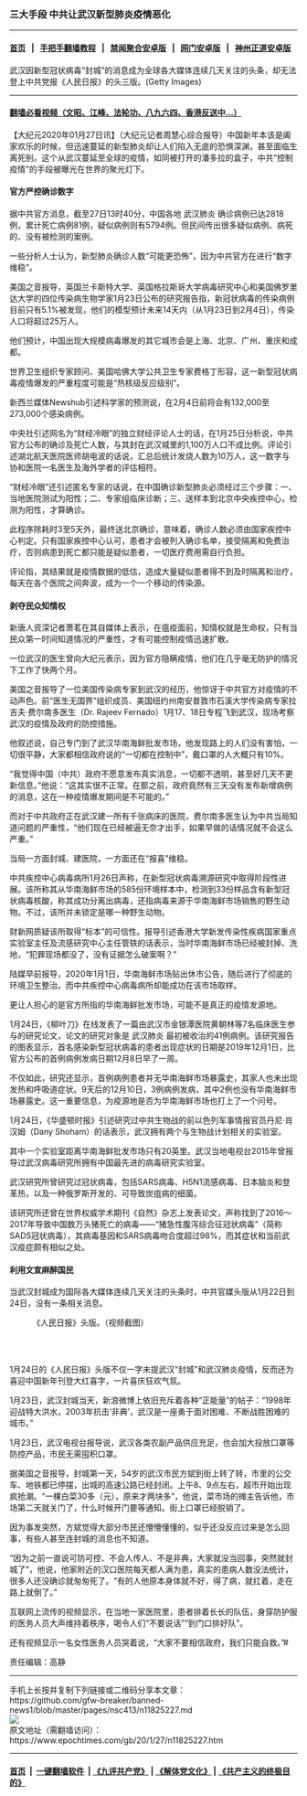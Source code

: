 ### 三大手段 中共让武汉新型肺炎疫情恶化
------------------------

#### [首页](https://github.com/gfw-breaker/banned-news1/blob/master/README.md) &nbsp;&nbsp;|&nbsp;&nbsp; [手把手翻墙教程](https://github.com/gfw-breaker/guides/wiki) &nbsp;&nbsp;|&nbsp;&nbsp; [禁闻聚合安卓版](https://github.com/gfw-breaker/bn-android) &nbsp;&nbsp;|&nbsp;&nbsp; [网门安卓版](https://github.com/oGate2/oGate) &nbsp;&nbsp;|&nbsp;&nbsp; [神州正道安卓版](https://github.com/SzzdOgate/update) 



<div><img alt="" class="aligncenter wp-post-image" src="https://i.epochtimes.com/assets/uploads/2020/01/1112092248071898-600x400-1.jpg"/>
<div class="red16 caption">
 武汉因新型冠状病毒“封城”的消息成为全球各大媒体连续几天关注的头条，却无法登上中共党报《人民日报》的头三版。(Getty Images)
</div>
</div><hr/>

#### [翻墙必看视频（文昭、江峰、法轮功、八九六四、香港反送中...）](https://github.com/gfw-breaker/banned-news1/blob/master/pages/link3.md)

<div><p>
 【大纪元2020年01月27日讯】（大纪元记者周慧心综合报导）中国新年本该是阖家欢乐的时候，但迅速蔓延的新型肺炎却让人们陷入无底的恐惧深渊，甚至面临生离死别。这个从武汉蔓延至全球的疫情，如同被打开的潘多拉的盒子，中共“控制疫情”的手段被曝光在世界的聚光灯下。
</p>
<h4>
 官方严控确诊数字
</h4>
<p>
 据中共官方消息，截至27日13时40分，中国各地
 <ok href="https://www.epochtimes.com/gb/tag/%E6%AD%A6%E6%B1%89%E8%82%BA%E7%82%8E.html">
  武汉肺炎
 </ok>
 确诊病例已达2818例，累计死亡病例81例，疑似病例则有5794例。但民间传出很多疑似病例、病死的、没有被检测的案例。
</p>
<p>
 一些分析人士认为，新型肺炎确诊人数“可能更恐怖”，因为中共官方在进行“数字维稳”。
</p>
<p>
 美国之音报导，英国兰卡斯特大学、英国格拉斯哥大学病毒研究中心和美国佛罗里达大学的四位传染病生物学家1月23日公布的研究报告指，新冠状病毒的传染病例目前只有5.1%被发现，他们的模型预计未来14天内（从1月23日到2月4日），传染人口将超过25万人。
</p>
<p>
 他们预计，中国出现大规模病毒爆发的其它城市会是上海、北京、广州、重庆和成都。
</p>
<p>
 世界卫生组织专家顾问、美国哈佛大学公共卫生专家费格丁形容，这一新型冠状病毒疫情爆发的严重程度可能是“热核级反应级别”。
</p>
<p>
 新西兰媒体Newshub引述科学家的预测说，在2月4日前将会有132,000至273,000个感染病例。
</p>
<p>
 中央社引述网名为“财经冷眼”的独立财经评论人士的话，在1月25日分析说，中共官方公布的确诊及死亡人数，与其封在武汉城里的1,100万人口不成比例。评论引述湖北航天医院医师胡电波的话说，汇总后统计发烧人数为10万人，这一数字与协和医院一名医生及海外学者的评估相符。
</p>
<p>
 “财经冷眼”还引述匿名专家的话说，在中国确诊新型肺炎必须经过三个步骤：一、当地医院测试为阳性；二、专家组临床诊断；三、送样本到北京中央疾控中心，检测为阳性，才算确诊。
</p>
<p>
 此程序除耗时3至5天外，最终送北京确诊，意味着，确诊人数必须由国家疾控中心判定。只有国家疾控中心认可，患者才会被列入确诊名单，接受隔离和免费治疗，否则病患到死亡都只能是疑似患者，一切医疗费用需自行负担。
</p>
<p>
 评论指，其结果就是疫情数据的低估，造成大量疑似患者得不到及时隔离和治疗，每天在各个医院之间奔波，成为一个一个移动的传染源。
</p>
<h4>
 剥夺民众知情权
</h4>
<p>
 新唐人资深记者萧茗在其自媒体上表示，在瘟疫面前，知情权就是生命权，只有当民众第一时间知道情况的严重性，才有可能控制疫情迅速扩散。
</p>
<p>
 一位武汉的医生曾向大纪元表示，因为官方隐瞒疫情，他们在几乎毫无防护的情况下工作了快两个月。
</p>
<p>
 美国之音报导了一位美国传染病专家到武汉的经历，他惊讶于中共官方对疫情的不动声色。前“医生无国界”组织成员、美国纽约州南安普敦市石溪大学传染病专家拉吉夫‧费尔南多医生（Dr. Rajeev Fernado）1月17、18日专程飞到武汉，现场考察武汉的疫情及政府的防控措施。
</p>
<p>
 他叙述说，自己专门到了武汉华南海鲜批发市场，他发现路上的人们没有害怕，一切很平静，大家都相信政府说的“一切都在控制中”，戴口罩的人大概只有10%。
</p>
<p>
 “我觉得中国（中共）政府不愿意发布真实消息，一切都不透明，甚至好几天不更新信息。”他说：“这其实很不正常。在那之前，政府竟然有三天没有发布新增病例的消息，这在一种疫情爆发期间是不可能的。”
</p>
<p>
 而对于中共政府正在武汉建一所有千张病床的医院，费尔南多医生认为中共当局知道问题的严重性，“他们现在已经被逼无奈才出手，如果早做的话情况就不会这么严重。”
</p>
<p>
 当局一方面封城、建医院，一方面还在“报喜”维稳。
</p>
<p>
 中共疾控中心病毒病所1月26日声称，在新型冠状病毒溯源研究中取得阶段性进展。该所称其从华南海鲜市场的585份环境样本中，检测到33份样品含有新型冠状病毒核酸，称其成功分离出病毒，还指病毒来源于华南海鲜市场销售的野生动物。不过，该所并未锁定是哪一种野生动物。
</p>
<p>
 财新网质疑该所取得“标本”的可信性。报导引述香港大学新发传染性疾病国家重点实验室主任及流感研究中心主任管轶的话表示，当时华南海鲜市场已经被封掉、洗地，“犯罪现场都没了，没有证据怎么破案啊？”
</p>
<p>
 陆媒早前报导，2020年1月1日，华南海鲜市场贴出休市公告，随后进行了彻底的环境卫生整治。而中共疾控中心病毒病所却能成功在该市场取样。
</p>
<p>
 更让人担心的是官方所指的华南海鲜批发市场，可能不是真正的疫情发源地。
</p>
<p>
 1月24日，《柳叶刀》在线发表了一篇由武汉市金银潭医院黄朝林等7名临床医生参与的研究论文，论文的研究对象是
 <ok href="https://www.epochtimes.com/gb/tag/%E6%AD%A6%E6%B1%89%E8%82%BA%E7%82%8E.html">
  武汉肺炎
 </ok>
 最初被收治的41例病例。该研究报告的图表显示，首名感染新型冠状病毒的患者出现症状的日期是2019年12月1日，比官方公布的首例病例发病日期12月8日早了一周。
</p>
<p>
 不仅如此，研究还显示，首例病例患者并无华南海鲜市场暴露史，其家人也未出现发热和呼吸道症状。9天后的12月10日，3例病例发病，其中2例也没有华南海鲜市场暴露史。这一重要信息，为疫源地是否为华南海鲜市场也打上了一个问号。
</p>
<p>
 1月24日，《华盛顿时报》引述研究过中共生物战的前以色列军事情报官员丹尼‧肖汉姆（Dany Shoham）的话表示，武汉拥有两个与生物战计划相关的实验室。
</p>
<p>
 其中一个实验室距离华南海鲜批发市场只有20英里。武汉当地电视台2015年曾报导过武汉病毒研究所拥有中国最先进的病毒研究实验室。
</p>
<p>
 武汉研究所曾研究过冠状病毒，包括SARS病毒、H5N1流感病毒、日本脑炎和登革热，以及一种俄罗斯开发的、可导致炭疽病的细菌。
</p>
<p>
 该研究所还曾在世界权威学术期刊《自然》杂志上发表论文，声称找到了2016～2017年导致中国数万头猪死亡的病毒——“猪急性腹泻综合征冠状病毒”（简称SADS冠状病毒），其病毒基因和SARS病毒吻合度超过98%，而其症状和当前武汉疫症颇有相似之处。
</p>
<h4>
 利用文宣麻醉国民
</h4>
<p>
 当武汉封城成为国际各大媒体连续几天关注的头条时，中共官媒头版从1月22日到24日，没有一条相关消息。
</p>
<figure class="wp-caption aligncenter" id="attachment_11825321" style="width: 600px">
 <ok href="http://i.epochtimes.com/assets/uploads/2020/01/newspaper.jpg">
  <img alt="" class="size-large wp-image-11825321" src="http://i.epochtimes.com/assets/uploads/2020/01/newspaper-600x312.jpg"/>
 </ok>
 <br/><figcaption class="wp-caption-text">
  《人民日报》头版。（视频截图）
 </figcaption><br/>
</figure><br/>
<p>
 1月24日的《人民日报》头版不仅一字未提武汉“封城”和武汉肺炎疫情，反而还为喜迎中国新年刊登大红喜字，一片喜庆狂欢气氛。
</p>
<p>
 1月23日，武汉封城当天，新浪微博上依旧充斥着各种“正能量”的帖子：“1998年迎战特大洪水，2003年抗击‘非典’，武汉是一座勇于面对困难、不断战胜困难的城市。”
</p>
<p>
 1月23日，武汉电视台报导说，武汉各类农副产品供应充足，也会加大投放口罩等防控产品，市民无需囤积口罩。
</p>
<p>
 据美国之音报导，封城第一天，54岁的武汉市民方斌到街上转了转，市里的公交车、地铁都已停摆，出城的高速公路已经封闭。上午8、9点左右，超市开始出现疯抢潮。“一棵白菜30多（元），原来才两块多”，他说，菜市场的摊主告诉他，市场第二天就关门了，什么时候开门要等通知。街上口罩已经脱销了。
</p>
<p>
 因为事发突然，方斌觉得大部分市民还懵懵懂懂的，似乎还没反应过来是怎么回事，有些人甚至连封城的消息也不知道。
</p>
<p>
 “因为之前一直说可防可控、不会人传人、不是非典，大家就没当回事，突然就封城了”，他说，他家附近的汉口医院每天都人满为患，真实的患病人数没法统计，很多人还没确诊就匆匆死了。“有的人他原本身体就不好，得了病，就扛着，走在路上就倒了。”
</p>
<p>
 互联网上流传的视频显示，在当地一家医院里，患者排着长长的队伍，身穿防护服的医务人员大声维持着秩序，喝令人们“不要说话”“到门口排好队”。
</p>
<p>
 还有视频显示一名女性医务人员哭着说，“大家不要相信政府，我们只能自救。”#
</p>
<p>
 责任编辑：高静
</p>
</div>
<hr/>
手机上长按并复制下列链接或二维码分享本文章：<br/>
https://github.com/gfw-breaker/banned-news1/blob/master/pages/nsc413/n11825227.md <br/>
<a href='https://github.com/gfw-breaker/banned-news1/blob/master/pages/nsc413/n11825227.md'><img src='https://github.com/gfw-breaker/banned-news1/blob/master/pages/nsc413/n11825227.md.png'/></a> <br/>
原文地址（需翻墙访问）：https://www.epochtimes.com/gb/20/1/27/n11825227.htm


------------------------
#### [首页](https://github.com/gfw-breaker/banned-news1/blob/master/README.md) &nbsp;|&nbsp; [一键翻墙软件](https://github.com/gfw-breaker/nogfw/blob/master/README.md) &nbsp;| [《九评共产党》](https://github.com/gfw-breaker/9ping.md/blob/master/README.md#九评之一评共产党是什么) | [《解体党文化》](https://github.com/gfw-breaker/jtdwh.md/blob/master/README.md) | [《共产主义的终极目的》](https://github.com/gfw-breaker/gczydzjmd.md/blob/master/README.md)


<img src='http://gfw-breaker.win/banned-news/pages/nsc413/n11825227.md' width='0px' height='0px'/>